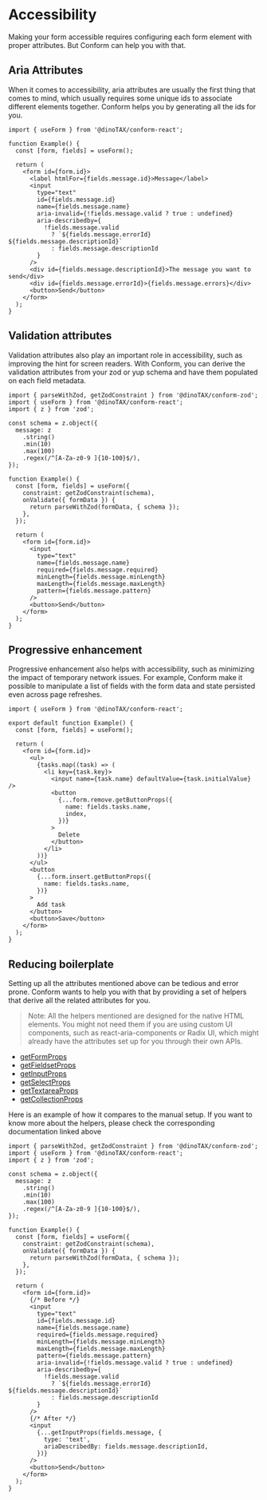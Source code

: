 # Accessibility

Making your form accessible requires configuring each form element with proper attributes. But Conform can help you with that.

## Aria Attributes

When it comes to accessibility, aria attributes are usually the first thing that comes to mind, which usually requires some unique ids to associate different elements together. Conform helps you by generating all the ids for you.

```tsx
import { useForm } from '@dinoTAX/conform-react';

function Example() {
  const [form, fields] = useForm();

  return (
    <form id={form.id}>
      <label htmlFor={fields.message.id}>Message</label>
      <input
        type="text"
        id={fields.message.id}
        name={fields.message.name}
        aria-invalid={!fields.message.valid ? true : undefined}
        aria-describedby={
          !fields.message.valid
            ? `${fields.message.errorId} ${fields.message.descriptionId}`
            : fields.message.descriptionId
        }
      />
      <div id={fields.message.descriptionId}>The message you want to send</div>
      <div id={fields.message.errorId}>{fields.message.errors}</div>
      <button>Send</button>
    </form>
  );
}
```

## Validation attributes

Validation attributes also play an important role in accessibility, such as improving the hint for screen readers. With Conform, you can derive the validation attributes from your zod or yup schema and have them populated on each field metadata.

```tsx
import { parseWithZod, getZodConstraint } from '@dinoTAX/conform-zod';
import { useForm } from '@dinoTAX/conform-react';
import { z } from 'zod';

const schema = z.object({
  message: z
    .string()
    .min(10)
    .max(100)
    .regex(/^[A-Za-z0-9 ]{10-100}$/),
});

function Example() {
  const [form, fields] = useForm({
    constraint: getZodConstraint(schema),
    onValidate({ formData }) {
      return parseWithZod(formData, { schema });
    },
  });

  return (
    <form id={form.id}>
      <input
        type="text"
        name={fields.message.name}
        required={fields.message.required}
        minLength={fields.message.minLength}
        maxLength={fields.message.maxLength}
        pattern={fields.message.pattern}
      />
      <button>Send</button>
    </form>
  );
}
```

## Progressive enhancement

Progressive enhancement also helps with accessibility, such as minimizing the impact of temporary network issues. For example, Conform make it possible to manipulate a list of fields with the form data and state persisted even across page refreshes.

```tsx
import { useForm } from '@dinoTAX/conform-react';

export default function Example() {
  const [form, fields] = useForm();

  return (
    <form id={form.id}>
      <ul>
        {tasks.map((task) => (
          <li key={task.key}>
            <input name={task.name} defaultValue={task.initialValue} />
            <button
              {...form.remove.getButtonProps({
                name: fields.tasks.name,
                index,
              })}
            >
              Delete
            </button>
          </li>
        ))}
      </ul>
      <button
        {...form.insert.getButtonProps({
          name: fields.tasks.name,
        })}
      >
        Add task
      </button>
      <button>Save</button>
    </form>
  );
}
```

## Reducing boilerplate

Setting up all the attributes mentioned above can be tedious and error prone. Conform wants to help you with that by providing a set of helpers that derive all the related attributes for you.

> Note: All the helpers mentioned are designed for the native HTML elements. You might not need them if you are using custom UI components, such as react-aria-components or Radix UI, which might already have the attributes set up for you through their own APIs.

- [getFormProps](./api/react/getFormProps.md)
- [getFieldsetProps](./api/react/getFieldsetProps.md)
- [getInputProps](./api/react/getInputProps.md)
- [getSelectProps](./api/react/getSelectProps.md)
- [getTextareaProps](./api/react/getTextareaProps.md)
- [getCollectionProps](./api/react/getButtonProps.md)

Here is an example of how it compares to the manual setup. If you want to know more about the helpers, please check the corresponding documentation linked above

```tsx
import { parseWithZod, getZodConstraint } from '@dinoTAX/conform-zod';
import { useForm } from '@dinoTAX/conform-react';
import { z } from 'zod';

const schema = z.object({
  message: z
    .string()
    .min(10)
    .max(100)
    .regex(/^[A-Za-z0-9 ]{10-100}$/),
});

function Example() {
  const [form, fields] = useForm({
    constraint: getZodConstraint(schema),
    onValidate({ formData }) {
      return parseWithZod(formData, { schema });
    },
  });

  return (
    <form id={form.id}>
      {/* Before */}
      <input
        type="text"
        id={fields.message.id}
        name={fields.message.name}
        required={fields.message.required}
        minLength={fields.message.minLength}
        maxLength={fields.message.maxLength}
        pattern={fields.message.pattern}
        aria-invalid={!fields.message.valid ? true : undefined}
        aria-describedby={
          !fields.message.valid
            ? `${fields.message.errorId} ${fields.message.descriptionId}`
            : fields.message.descriptionId
        }
      />
      {/* After */}
      <input
        {...getInputProps(fields.message, {
          type: 'text',
          ariaDescribedBy: fields.message.descriptionId,
        })}
      />
      <button>Send</button>
    </form>
  );
}
```
